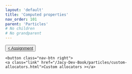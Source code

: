 ```yaml
---
layout: 'default'
title: 'Computed properties'
nav_order: 101
parent: 'Particles'
# No children
# No grandparent
---
```



<div class="nav-btn-block">
    <button class="nav-btn left">
    <a class="link" href="/Jacy-Dev-Book/particles/assignment.html">< Assignment</a>
</button>

    <button class="nav-btn right">
    <a class="link" href="/Jacy-Dev-Book/particles/custom-allocators.html">Custom allocators ></a>
</button>

</div>
